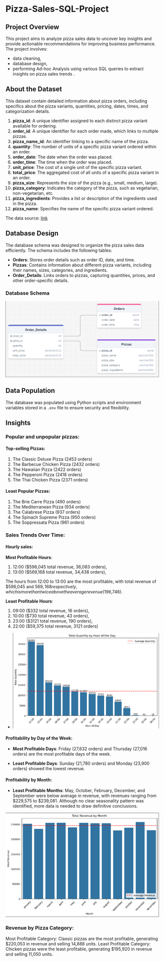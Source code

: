 # Pizza-Sales-SQL-Project



## Project Overview
This project aims to analyze pizza sales data to uncover key insights and provide actionable recommendations for improving business performance. The project involves: 
- data cleaning,
- database design,
- performing Ad-hoc Analysis using various SQL queries to extract insights on pizza sales trends .



## About the Dataset
This dataset contain detailed information about pizza orders, including specifics about the pizza variants, quantities, pricing, dates, times, and categorization details.

1. **pizza_id**: A unique identifier assigned to each distinct pizza variant available for ordering.
2. **order_id**: A unique identifier for each order made, which links to multiple pizzas.
3. **pizza_name_id**: An identifier linking to a specific name of the pizza.
4. **quantity**: The number of units of a specific pizza variant ordered within an order.
5. **order_date**: The date when the order was placed.
6. **order_time**: The time when the order was placed.
7. **unit_price**: The cost of a single unit of the specific pizza variant.
8. **total_price**: The aggregated cost of all units of a specific pizza variant in an order.
9. **pizza_size**: Represents the size of the pizza (e.g., small, medium, large).
10. **pizza_category**: Indicates the category of the pizza, such as vegetarian, non-vegetarian, etc.
11. **pizza_ingredients**: Provides a list or description of the ingredients used in the pizza.
12. **pizza_name**: Specifies the name of the specific pizza variant ordered.

The data source: [link](https://www.kaggle.com/datasets/nextmillionaire/pizza-sales-dataset)



## Database Design
The database schema was designed to organize the pizza sales data efficiently. The schema includes the following tables:

- **Orders**: Stores order details such as order ID, date, and time.
- **Pizzas**: Contains information about different pizza variants, including their names, sizes, categories, and ingredients.
- **Order_Details**: Links orders to pizzas, capturing quantities, prices, and other order-specific details.

### Database Schema
![Database schema](images/database_schema.png)



## Data Population
The database was populated using Python scripts and environment variables stored in a `.env` file to ensure security and flexibility.



## Insights


### Popular and unpopular pizzas:

#### Top-selling Pizzas:
1. The Classic Deluxe Pizza (2453 orders)
2. The Barbecue Chicken Pizza (2432 orders)
3. The Hawaiian Pizza (2422 orders)
4. The Pepperoni Pizza (2418 orders)
5. The Thai Chicken Pizza (2371 orders)

#### Least Popular Pizzas:
1. The Brie Carre Pizza (490 orders)
2. The Mediterranean Pizza (934 orders)
3. The Calabrese Pizza (937 orders)
4. The Spinach Supreme Pizza (950 orders)
5. The Soppressata Pizza (961 orders)


### Sales Trends Over Time:

#### Hourly sales:

**Most Profitable Hours**: 
1. 12:00 ($596,045 total revenue, 36,083 orders),
2. 13:00 ($569,168 total revenue, 34,438 orders),

The hours from 12:00 to 13:00 are the most profitable, with total revenue of $596,045 and $569,168 respectively, which is more than twice above the average revenue ($196,746).

**Least Profitable Hours**: 
1. 09:00 ($332 total revenue, 16 orders),
2. 10:00 ($730 total revenue, 43 orders),
3. 23:00 ($3121 total revenue, 190 orders),
4. 22:00 ($59,375 total revenue, 3121 orders)

- ![Hourly sales](images/hourly_sales_by_quantity.png)

#### Profitability by Day of the Week:

- **Most Profitable Days**: Friday (27,632 orders) and Thursday (27,016 orders) are the most profitable days of the week.

- **Least Profitable Days**: Sunday (21,780 orders) and Monday (23,900 orders) showed the lowest revenue.

#### Profitability by Month:

- **Least Profitable Months**: May, October, February, December, and September were below average in revenue, with revenues ranging from $229,575 to $239,081. Although no clear seasonality pattern was identified, more data is needed to draw definitive conclusions.

![Profitability by Month](images/profitability_by_month.png)

### Revenue by Pizza Category:

Most Profitable Category: Classic pizzas are the most profitable, generating $220,053 in revenue and selling 14,888 units.
Least Profitable Category: Chicken pizzas were the least profitable, generating $195,920 in revenue and selling 11,050 units.
